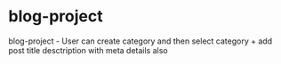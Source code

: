 # blog-project
blog-project - User can create category and then select category + add post title desctription with meta details also
